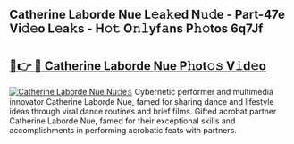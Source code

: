 ## Catherine Laborde Nue L𝚎a𝚔ed N𝚞𝚍e - Part-47e Vi𝚍𝚎o L𝚎a𝚔s - H𝚘𝚝 O𝚗𝚕yf𝚊ns P𝚑𝚘tos 6q7Jf

# <h2><a href="http://kf48ke.oniu.top/?m=Catherine+Laborde+Nue">🔗👉 🔴 Catherine Laborde Nue P𝚑ot𝚘𝚜 V𝚒d𝚎o</a></h2>

[![Catherine Laborde Nue Nu𝚍e𝚜](https://i.imgur.com/0qMVB7G.gif)](http://kf48ke.oniu.top/?m=Catherine+Laborde+Nue)
Cybernetic performer and multimedia innovator Catherine Laborde Nue, famed for sharing dance and lifestyle ideas through viral dance routines and brief films. Gifted acrobat partner Catherine Laborde Nue, famed for their exceptional skills and accomplishments in performing acrobatic feats with partners.  
